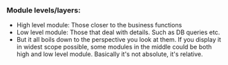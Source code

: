 ### Module levels/layers:
- High level module: Those closer to the business functions
- Low level module: Those that deal with details. Such as DB queries etc.
- But it all boils down to the perspective you look at them. If you display it in widest scope possible, some modules in the middle could be both high and low level module. Basically it's not absolute, it's relative.
